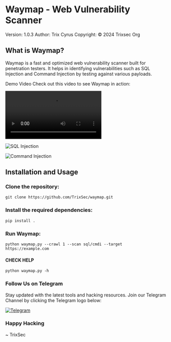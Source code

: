 # Waymap - Web Vulnerability Scanner
Version: 1.0.3
Author: Trix Cyrus
Copyright: © 2024 Trixsec Org

## What is Waymap?
Waymap is a fast and optimized web vulnerability scanner built for penetration testers. It helps in identifying vulnerabilities such as SQL Injection and Command Injection by testing against various payloads.

Demo Video
Check out this video to see Waymap in action:

![Waymap Demo](https://github.com/TrixSec/waymap/blob/main/demo/lv_0_20240921113323.mp4?raw=true)

![SQL Injection ](https://github.com/TrixSec/waymap/blob/main/demo/sqli-demo.png?raw=true)


![Command Injection](https://github.com/TrixSec/waymap/blob/main/demo/cmdi-demo.png?raw=true)



## Installation and Usage

### Clone the repository:

``` git clone https://github.com/TrixSec/waymap.git ```

### Install the required dependencies:

```pip install .  ```
### Run Waymap:

 ``` python waymap.py --crawl 1 --scan sql/cmdi --target https://example.com ```

 #### CHECK HELP
``` python waymap.py -h ```

### Follow Us on Telegram

Stay updated with the latest tools and hacking resources. Join our Telegram Channel by clicking the Telegram logo below:

[![Telegram](https://upload.wikimedia.org/wikipedia/commons/thumb/8/82/Telegram_logo.svg/240px-Telegram_logo.svg.png)](https://t.me/Trixsec)


### Happy Hacking
~ TrixSec
